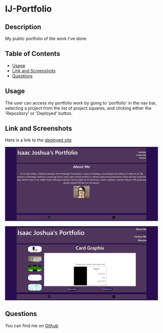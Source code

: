 # IJ-Portfolio
## Description
My public portfolio of the work I've done

## Table of Contents
- [Usage](#usage)
- [Link and Screenshots](#link-and-screenshots)
- [Questions](#questions)

## Usage
The user can access my portfolio work by going to 'portfolio' in the nav bar, selecting a project from the list of project squares, and clicking either the 'Repository' or 'Deployed' button.

## Link and Screenshots
Here is a link to the [deployed site](https://isaacjcarnes.github.io/ij-portfolio/)

![Landing Page for React Portfolio](./public/aboutMe.png)

![Portfolio for React Portfolio](./public/portfolioPage.png)

## Questions
You can find me on [Github](https://github.com/IsaacJCarnes)